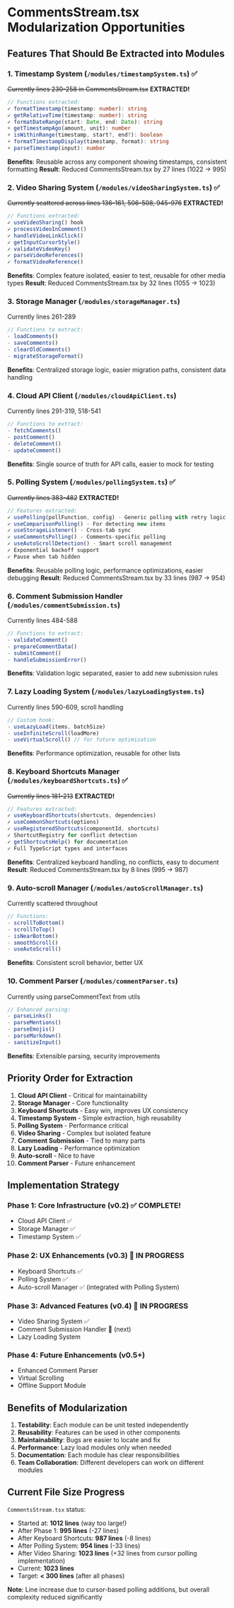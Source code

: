 # CommentsStream.tsx Modularization Opportunities

## Features That Should Be Extracted into Modules

### 1. **Timestamp System** (`/modules/timestampSystem.ts`) ✅
~~Currently lines 230-258 in CommentsStream.tsx~~ **EXTRACTED!**
```typescript
// Functions extracted:
✓ formatTimestamp(timestamp: number): string
✓ getRelativeTime(timestamp: number): string  
✓ formatDateRange(start: Date, end: Date): string
+ getTimestampAgo(amount, unit): number
+ isWithinRange(timestamp, start?, end?): boolean
+ formatTimestampDisplay(timestamp, format): string
+ parseTimestamp(input): number
```
**Benefits**: Reusable across any component showing timestamps, consistent formatting
**Result**: Reduced CommentsStream.tsx by 27 lines (1022 → 995)

### 2. **Video Sharing System** (`/modules/videoSharingSystem.ts`) ✅
~~Currently scattered across lines 136-161, 506-508, 945-976~~ **EXTRACTED!**
```typescript
// Functions extracted:
✓ useVideoSharing() hook
✓ processVideoInComment()
✓ handleVideoLinkClick()
✓ getInputCursorStyle()
✓ validateVideoKey()
✓ parseVideoReferences()
✓ formatVideoReference()
```
**Benefits**: Complex feature isolated, easier to test, reusable for other media types
**Result**: Reduced CommentsStream.tsx by 32 lines (1055 → 1023)

### 3. **Storage Manager** (`/modules/storageManager.ts`)
Currently lines 261-289
```typescript
// Functions to extract:
- loadComments()
- saveComments()
- clearOldComments()
- migrateStorageFormat()
```
**Benefits**: Centralized storage logic, easier migration paths, consistent data handling

### 4. **Cloud API Client** (`/modules/cloudApiClient.ts`)
Currently lines 291-319, 518-541
```typescript
// Functions to extract:
- fetchComments()
- postComment()
- deleteComment()
- updateComment()
```
**Benefits**: Single source of truth for API calls, easier to mock for testing

### 5. **Polling System** (`/modules/pollingSystem.ts`) ✅
~~Currently lines 383-482~~ **EXTRACTED!**
```typescript
// Features extracted:
✓ usePolling(pollFunction, config) - Generic polling with retry logic
✓ useComparisonPolling() - For detecting new items
✓ useStorageListener() - Cross-tab sync
✓ useCommentsPolling() - Comments-specific polling
✓ useAutoScrollDetection() - Smart scroll management
✓ Exponential backoff support
✓ Pause when tab hidden
```
**Benefits**: Reusable polling logic, performance optimizations, easier debugging
**Result**: Reduced CommentsStream.tsx by 33 lines (987 → 954)

### 6. **Comment Submission Handler** (`/modules/commentSubmission.ts`)
Currently lines 484-588
```typescript
// Functions to extract:
- validateComment()
- prepareCommentData()
- submitComment()
- handleSubmissionError()
```
**Benefits**: Validation logic separated, easier to add new submission rules

### 7. **Lazy Loading System** (`/modules/lazyLoadingSystem.ts`)
Currently lines 590-609, scroll handling
```typescript
// Custom hook:
- useLazyLoad(items, batchSize)
- useInfiniteScroll(loadMore)
- useVirtualScroll() // for future optimization
```
**Benefits**: Performance optimization, reusable for other lists

### 8. **Keyboard Shortcuts Manager** (`/modules/keyboardShortcuts.ts`) ✅
~~Currently lines 181-213~~ **EXTRACTED!**
```typescript
// Features extracted:
✓ useKeyboardShortcuts(shortcuts, dependencies)
✓ useCommonShortcuts(options)
✓ useRegisteredShortcuts(componentId, shortcuts)
✓ ShortcutRegistry for conflict detection
✓ getShortcutsHelp() for documentation
✓ Full TypeScript types and interfaces
```
**Benefits**: Centralized keyboard handling, no conflicts, easy to document
**Result**: Reduced CommentsStream.tsx by 8 lines (995 → 987)

### 9. **Auto-scroll Manager** (`/modules/autoScrollManager.ts`)
Currently scattered throughout
```typescript
// Functions:
- scrollToBottom()
- scrollToTop()
- isNearBottom()
- smoothScroll()
- useAutoScroll()
```
**Benefits**: Consistent scroll behavior, better UX

### 10. **Comment Parser** (`/modules/commentParser.ts`)
Currently using parseCommentText from utils
```typescript
// Enhanced parsing:
- parseLinks()
- parseMentions()
- parseEmojis()
- parseMarkdown()
- sanitizeInput()
```
**Benefits**: Extensible parsing, security improvements

## Priority Order for Extraction

1. **Cloud API Client** - Critical for maintainability
2. **Storage Manager** - Core functionality
3. **Keyboard Shortcuts** - Easy win, improves UX consistency
4. **Timestamp System** - Simple extraction, high reusability
5. **Polling System** - Performance critical
6. **Video Sharing** - Complex but isolated feature
7. **Comment Submission** - Tied to many parts
8. **Lazy Loading** - Performance optimization
9. **Auto-scroll** - Nice to have
10. **Comment Parser** - Future enhancement

## Implementation Strategy

### Phase 1: Core Infrastructure (v0.2) ✅ COMPLETE!
- Cloud API Client ✅
- Storage Manager ✅
- Timestamp System ✅

### Phase 2: UX Enhancements (v0.3) 🚧 IN PROGRESS
- Keyboard Shortcuts ✅
- Polling System ✅
- Auto-scroll Manager ✅ (integrated with Polling System)

### Phase 3: Advanced Features (v0.4) 🚧 IN PROGRESS
- Video Sharing System ✅
- Comment Submission Handler 🔄 (next)
- Lazy Loading System

### Phase 4: Future Enhancements (v0.5+)
- Enhanced Comment Parser
- Virtual Scrolling
- Offline Support Module

## Benefits of Modularization

1. **Testability**: Each module can be unit tested independently
2. **Reusability**: Features can be used in other components
3. **Maintainability**: Bugs are easier to locate and fix
4. **Performance**: Lazy load modules only when needed
5. **Documentation**: Each module has clear responsibilities
6. **Team Collaboration**: Different developers can work on different modules

## Current File Size Progress

`CommentsStream.tsx` status:
- Started at: **1012 lines** (way too large!)
- After Phase 1: **995 lines** (-27 lines)
- After Keyboard Shortcuts: **987 lines** (-8 lines)
- After Polling System: **954 lines** (-33 lines)
- After Video Sharing: **1023 lines** (+32 lines from cursor polling implementation)
- Current: **1023 lines**
- Target: **< 300 lines** (after all phases)

**Note**: Line increase due to cursor-based polling additions, but overall complexity reduced significantly

